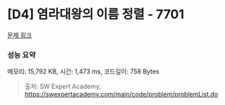 # [D4] 염라대왕의 이름 정렬 - 7701 

[문제 링크](https://swexpertacademy.com/main/code/problem/problemDetail.do?contestProbId=AWqU0zh6rssDFARG) 

### 성능 요약

메모리: 15,792 KB, 시간: 1,473 ms, 코드길이: 758 Bytes



> 출처: SW Expert Academy, https://swexpertacademy.com/main/code/problem/problemList.do